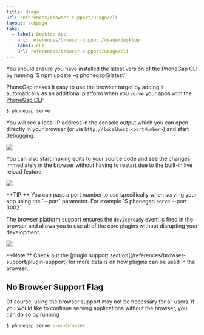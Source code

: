 ```yaml
---
title: Usage
url: references/browser-support/usage/cli
layout: subpage
tabs:
  - label: Desktop App
    url: references/browser-support/usage/desktop
  - label: CLI
    url: references/browser-support/usage/cli
---
```


<div class="alert--warning">You should ensure you have installed the latest version of the PhoneGap CLI by running `$ npm update -g phonegap@latest`</div>

PhoneGap makes it easy to use the browser target by adding it automatically as an additional platform when you `serve` your apps with the [PhoneGap CLI](/references/phonegap-cli/serve/):

```sh
$ phonegap serve
```

You will see a local IP address in the console output which you can open directly in your browser (or via `http://localhost:<portNumber>`) and start debugging.

![](/images/browser-support/serve-command.png)

You can also start making edits to your source code and see the changes immediately in the browser without having to restart due to the built-in live reload feature.

![](/images/browser-support/live-reload.png)

<div class="alert--tip">**TIP:** You can pass a port number to use specifically when serving your app using the `--port` parameter. For example `$ phonegap serve --port 3002`.</div>

The browser platform support ensures the `deviceready` event is fired in the browser and allows you to use all of the core plugins without disrupting your development.

![](/images/browser-support/chrome-debug-deviceready.png)

<div class="alert--info">**Note:** Check out the [plugin support section](/references/browser-support/plugin-support) for more details on how plugins can be used in the browser.</div>

## No Browser Support Flag

Of course, using the browser support may not be necessary for all users. If you would like to continue serving applications without the browser, you can do so by running

```sh
$ phonegap serve --no-browser.
```
